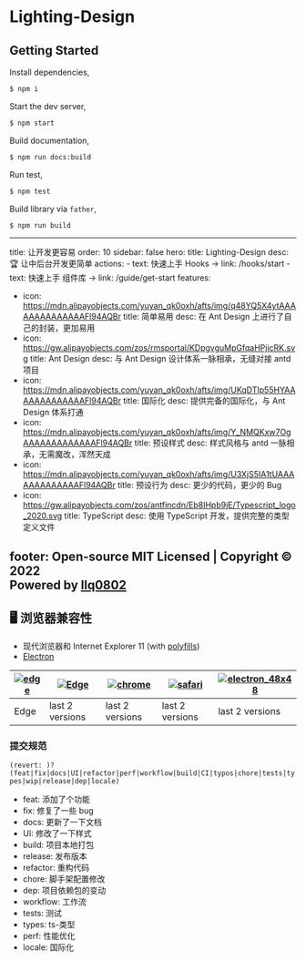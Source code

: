 # Lighting-Design

## Getting Started

Install dependencies,

```bash
$ npm i
```

Start the dev server,

```bash
$ npm start
```

Build documentation,

```bash
$ npm run docs:build
```

Run test,

```bash
$ npm test
```

Build library via `father`,

```bash
$ npm run build
```

<!-- 添加子包间依赖，@cube/components 依赖@cube/util

> 必须添加版本号不然会报错（lerna 添加不会自动添加包的版本号）

```shell
yarn workspace @cubee/components add @cubee/utils@1.0.0
```

使用下面的命令，antd 会被添加到名为 "awesome-package"的包/工作空间中，作为开发依赖（你也可以使用-D 来代替-dev）：

```shell
yarn workspace awesome-package add antd --dev
```

为所有的包添加一个共同的依赖关系，进入项目的根目录并使用-W (或-ignore-workspace-root-check) 标志：

```shell
yarn add packageName -W -D
``` -->

---

title: 让开发更容易 order: 10 sidebar: false hero: title: Lighting-Design desc: 🏆 让中后台开发更简单 actions: - text: 快速上手 Hooks → link: /hooks/start - text: 快速上手 组件库 → link: /guide/get-start features:

- icon: https://mdn.alipayobjects.com/yuyan_qk0oxh/afts/img/q48YQ5X4ytAAAAAAAAAAAAAAFl94AQBr title: 简单易用 desc: 在 Ant Design 上进行了自己的封装，更加易用
- icon: https://gw.alipayobjects.com/zos/rmsportal/KDpgvguMpGfqaHPjicRK.svg title: Ant Design desc: 与 Ant Design 设计体系一脉相承，无缝对接 antd 项目
- icon: https://mdn.alipayobjects.com/yuyan_qk0oxh/afts/img/UKqDTIp55HYAAAAAAAAAAAAAFl94AQBr title: 国际化 desc: 提供完备的国际化，与 Ant Design 体系打通
- icon: https://mdn.alipayobjects.com/yuyan_qk0oxh/afts/img/Y_NMQKxw7OgAAAAAAAAAAAAAFl94AQBr title: 预设样式 desc: 样式风格与 antd 一脉相承，无需魔改，浑然天成
- icon: https://mdn.alipayobjects.com/yuyan_qk0oxh/afts/img/U3XjS5IA1tUAAAAAAAAAAAAAFl94AQBr title: 预设行为 desc: 更少的代码，更少的 Bug
- icon: https://gw.alipayobjects.com/zos/antfincdn/Eb8IHpb9jE/Typescript_logo_2020.svg title: TypeScript desc: 使用 TypeScript 开发，提供完整的类型定义文件

## footer: Open-source MIT Licensed | Copyright © 2022<br />Powered by [llq0802](https://github.com/llq0802)

## 🖥 浏览器兼容性

- 现代浏览器和 Internet Explorer 11 (with [polyfills](https://stackoverflow.com/questions/57020976/polyfills-in-2019-for-ie11))
- [Electron](https://www.electronjs.org/)

| [![edge](https://raw.githubusercontent.com/alrra/browser-logos/master/src/edge/edge_48x48.png)](http://godban.github.io/browsers-support-badges/) | [![Edge](https://raw.githubusercontent.com/alrra/browser-logos/master/src/firefox/firefox_48x48.png)](http://godban.github.io/browsers-support-badges/) | [![chrome](https://raw.githubusercontent.com/alrra/browser-logos/master/src/chrome/chrome_48x48.png)](http://godban.github.io/browsers-support-badges/) | [![safari](https://raw.githubusercontent.com/alrra/browser-logos/master/src/safari/safari_48x48.png)](http://godban.github.io/browsers-support-badges/) | [![electron_48x48](https://raw.githubusercontent.com/alrra/browser-logos/master/src/electron/electron_48x48.png)](http://godban.github.io/browsers-support-badges/) |
| --- | --- | --- | --- | --- |
| Edge | last 2 versions | last 2 versions | last 2 versions | last 2 versions |

### 提交规范

`(revert: )?(feat|fix|docs|UI|refactor|perf|workflow|build|CI|typos|chore|tests|types|wip|release|dep|locale)`

- feat: 添加了个功能
- fix: 修复了一些 bug
- docs: 更新了一下文档
- UI: 修改了一下样式
- build: 项目本地打包
- release: 发布版本
- refactor: 重构代码
- chore: 脚手架配置修改
- dep: 项目依赖包的变动
- workflow: 工作流
- tests: 测试
- types: ts-类型
- perf: 性能优化
- locale: 国际化
